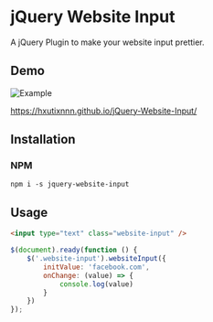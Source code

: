 # jQuery Website Input
A jQuery Plugin to make your website input prettier.

## Demo

![Example](https://hxutixnnn.github.io/jquery-website-input/example.png)

https://hxutixnnn.github.io/jQuery-Website-Input/

## Installation
### NPM
`npm i -s jquery-website-input`

## Usage

```html
<input type="text" class="website-input" />
```

```javascript
$(document).ready(function () {
    $('.website-input').websiteInput({
        initValue: 'facebook.com',
        onChange: (value) => {
            console.log(value)
        }
    })
});
```
